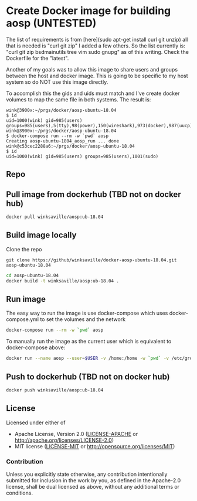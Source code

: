 # Create Docker image for building aosp (UNTESTED)

The list of requirements is from [here](sudo apt-get install curl git unzip)
all that is needed is "curl git zip" I added a few others. So the list
currently is: "curl git zip bsdmainutils tree vim sudo gnupg" as of this
writing. Check the Dockerfile for the "latest".

Another of my goals was to allow this image to share users
and groups between the host and docker image. This is going
to be specific to my host system so do NOT use this image directly.

To accomplish this the gids and uids must match and I've
create docker volumes to map the same file in both systems.
The result is:
```
wink@3900x:~/prgs/docker/aosp-ubuntu-18.04
$ id
uid=1000(wink) gid=985(users) groups=985(users),5(tty),98(power),150(wireshark),973(docker),987(uucp),988(storage),992(kvm),998(wheel),1001(sudo)
wink@3900x:~/prgs/docker/aosp-ubuntu-18.04
$ docker-compose run --rm -w `pwd` aosp
Creating aosp-ubuntu-1804_aosp_run ... done
wink@c53cec2288a6:~/prgs/docker/aosp-ubuntu-18.04
$ id
uid=1000(wink) gid=985(users) groups=985(users),1001(sudo)
```

## Repo

## Pull image from dockerhub (TBD not on docker hub)
```bash
docker pull winksaville/aosp:ub-18.04
```

## Build image locally

Clone the repo
```
git clone https://github/winksaville/docker-aosp-ubuntu-18.04.git aosp-ubuntu-18.04
```

```bash
cd aosp-ubuntu-18.04
docker build -t winksaville/aosp:ub-18.04 .
```

## Run image

The easy way to run the image is use docker-compose which
uses docker-compose.yml to set the volumes and the network
```bash
docker-compose run --rm -w `pwd` aosp
```

To manually run the image as the current user which is
equivalent to docker-compose above:
```bash
docker run --name aosp --user=$USER -v /home:/home -w `pwd` -v /etc/group:/etc/group:ro -v /etc/gshadow:/etc/gshadow:ro -v /etc/passwd:/etc/passwd:ro -v /etc/shadow:/etc/shadow:ro -v /etc/sudoers:/etc/sudoers:ro -v /etc/sudoers.d:/etc/sudoers.d:ro --rm -it winksaville/aosp:ub-18.04
```

## Push to dockerhub (TBD not on docker hub)
```bash
docker push winksaville/aosp:ub-18.04
```

## License

Licensed under either of

- Apache License, Version 2.0 ([LICENSE-APACHE](LICENSE-APACHE) or http://apache.org/licenses/LICENSE-2.0)
- MIT license ([LICENSE-MIT](LICENSE-MIT) or http://opensource.org/licenses/MIT)

### Contribution

Unless you explicitly state otherwise, any contribution intentionally submitted
for inclusion in the work by you, as defined in the Apache-2.0 license, shall
be dual licensed as above, without any additional terms or conditions.
